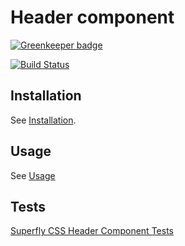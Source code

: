 # Header component

[![Greenkeeper badge](https://badges.greenkeeper.io/superflycss/component-header.svg)](https://greenkeeper.io/)

[![Build Status](https://travis-ci.org/superflycss/component-header.svg?branch=master)](https://travis-ci.org/superflycss/component-header)

## Installation

See [Installation](https://github.com/superflycss/superflycss/#installation).

## Usage

See [Usage](https://github.com/superflycss/superflycss/#usage)

## Tests

[Superfly CSS Header Component Tests](https://superflycss.github.io/component-header/target/test/html/)
